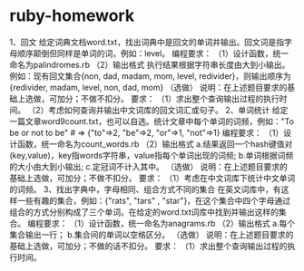# ruby-homework
1、回文 给定词典文档word.txt，找出词典中是回文的单词并输出。回文词是指字母顺序颠倒但同样是单词的词，例如：level。 编程要求： （1）设计函数，统一命名为palindromes.rb （2）输出格式 执行结果根据字符串长度由大到小输出。 例如：现有回文集合{non, dad, madam, mom, level, redivider}，则输出顺序为{redivider, madam, level, non, dad, mom}   （选做） 说明：在上述题目要求的基础上选做，可加分；不做不扣分。 要求： （1）求出整个查询输出过程的执行时间。 （2）考虑如何查询并输出中文词库的回文词汇或句子。    2、单词统计 给定一篇文章word9count.txt，也可以自选。统计文章中每个单词的词频，例如："To be or not to be" # => {"to"=>2, "be"=>2, "or"=>1, "not"=>1} 编程要求： （1）设计函数，统一命名为count_words.rb （2）输出格式 a.结果返回一个hash键值对(key,value)，key指words字符串，value指每个单词出现的词频;  b.单词根据词频的大小由大到小输出; c.定冠词不计入其中。 （选做） 说明：在上述题目要求的基础上选做，可加分；不做不扣分。 要求： （1）考虑在中文词库下统计中文单词的词频。   3、找出字典中，字母相同、组合方式不同的集合 在英文词库中，有这样一些有趣的集合，例如：{"rats", "tars" , "star"}，在这个集合中四个字母通过组合的方式分别构成了三个单词。在给定的word.txt词库中找到并输出这样的集合。 编程要求： （1）设计函数，统一命名为anagrams.rb （2）输出格式 a.每个集合输出一行； b.集合间的单词以空格区分。 （选做） 说明：在上述题目要求的基础上选做，可加分；不做的话不扣分。 要求： （1）求出整个查询输出过程的执行时间。
